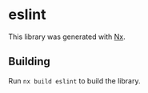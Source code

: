 # eslint

This library was generated with [Nx](https://nx.dev).

## Building

Run `nx build eslint` to build the library.
